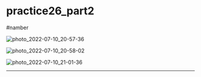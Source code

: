 # practice26_part2

#namber


![photo_2022-07-10_20-57-36](https://user-images.githubusercontent.com/108235776/178153567-9455e202-afec-4529-8d4f-478c3fc54a6f.jpg)


![photo_2022-07-10_20-58-02](https://user-images.githubusercontent.com/108235776/178153581-b8cd4988-ae1a-4258-8648-04973e5e62f3.jpg)




![photo_2022-07-10_21-01-36](https://user-images.githubusercontent.com/108235776/178153586-4865c289-2aaf-4b82-b86f-daaca81d54e5.jpg)

---
